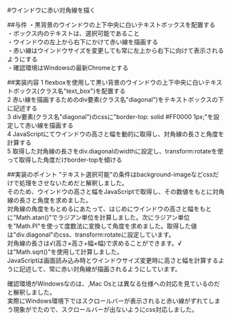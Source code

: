 #ウインドウに赤い対角線を描く

##与件
・黒背景のウインドウの上下中央に白いテキストボックスを配置する  
・ボックス内のテキストは、選択可能であること  
・ウインドウの左上から右下にかけて赤い線を描画する  
・赤い線はウインドウサイズを変更しても常に左上から右下に向けて表示されるようにする  
・確認環境はWindowsの最新Chromeとする  

##実装内容
1 flexboxを使用して黒い背景のウインドウの上下中央に白いテキストボックス(クラス名"text_box")を配置する  
2 赤い線を描画するためのdiv要素(クラス名"diagonal")をテキストボックスの下に記述する  
3 div要素(クラス名"diagonal")のcssに"border-top: solid #FF0000 1px;"を設定して赤い線を描画する  
4 JavaScriptにてウインドウの高さと幅を動的に取得し、対角線の長さと角度を計算する  
5 取得した対角線の長さをdiv.diagonalのwidthに設定し、transform:rotateを使って取得した角度だけborder-topを傾ける  

##実装のポイント
"テキスト選択可能"の条件はbackground-imageなどcssだけで処理をさせないためだと解釈しました。  
そのため、ウインドウの高さと幅をJavaScriptで取得し、その数値をもとに対角線の長さと角度を求めました。  
対角線の角度をもとめるにあたって、はじめにウインドウの高さと幅をもとに"Math.atan()"でラジアン単位を計算しました。次にラジアン単位を"Math.PI"を使って度数法に変換して角度を求めました。取得した値は"div.diagonal"のcss、transform:rotateに設定しています。  
対角線の長さは√(高さ×高さ+幅×幅)で求めることができます。√は"Math.sqrt()"を使用して計算しました。  
JavaScriptは画面読み込み時とウインドウサイズ変更時に高さと幅を計算するように記述して、常に赤い対角線が描画されるようにしています。  

確認環境がWindowsなのは、,Mac Osとは異なる仕様への対応を見ているのだと解釈しました。  
実際にWindows環境下ではスクロールバーが表示されると赤い線がずれてしまう現象がでたので、スクロールバーが出ないようにcss対応しました。
